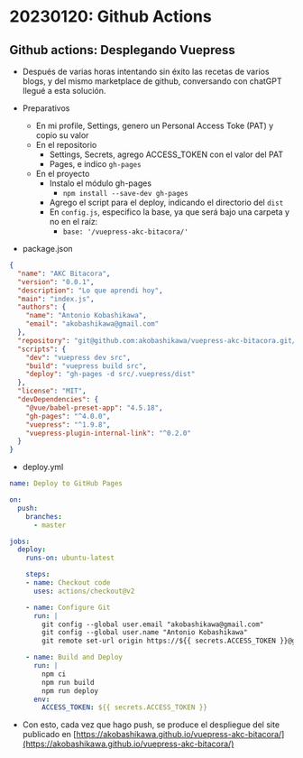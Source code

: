 # 20230120: Github Actions

## Github actions: Desplegando Vuepress

- Después de varias horas intentando sin éxito las recetas de varios blogs, y del mismo marketplace de github, conversando con chatGPT llegué a esta solución.
- Preparativos
	- En mi profile, Settings, genero un Personal Access Toke (PAT) y copio su valor
	- En el repositorio
		- Settings, Secrets, agrego ACCESS_TOKEN con el valor del PAT
		- Pages, e indico `gh-pages`
	- En el proyecto
		- Instalo el módulo gh-pages
			- `npm install --save-dev gh-pages`
		- Agrego el script para el deploy, indicando el directorio del `dist`
		- En `config.js`, especifico la base, ya que será bajo una carpeta y no en el raíz:
			- `base: '/vuepress-akc-bitacora/'` 

- package.json

```json
{
  "name": "AKC Bitacora",
  "version": "0.0.1",
  "description": "Lo que aprendi hoy",
  "main": "index.js",
  "authors": {
    "name": "Antonio Kobashikawa",
    "email": "akobashikawa@gmail.com"
  },
  "repository": "git@github.com:akobashikawa/vuepress-akc-bitacora.git/AKC Bitacora",
  "scripts": {
    "dev": "vuepress dev src",
    "build": "vuepress build src",
    "deploy": "gh-pages -d src/.vuepress/dist"
  },
  "license": "MIT",
  "devDependencies": {
    "@vue/babel-preset-app": "4.5.18",
    "gh-pages": "^4.0.0",
    "vuepress": "^1.9.8",
    "vuepress-plugin-internal-link": "^0.2.0"
  }
}
```

- deploy.yml
```yml
name: Deploy to GitHub Pages

on:
  push:
    branches:
      - master

jobs:
  deploy:
    runs-on: ubuntu-latest

    steps:
    - name: Checkout code
      uses: actions/checkout@v2

    - name: Configure Git
      run: |
        git config --global user.email "akobashikawa@gmail.com"
        git config --global user.name "Antonio Kobashikawa"
        git remote set-url origin https://${{ secrets.ACCESS_TOKEN }}@github.com/akobashikawa/vuepress-akc-bitacora.git

    - name: Build and Deploy
      run: |
        npm ci
        npm run build
        npm run deploy
      env:
        ACCESS_TOKEN: ${{ secrets.ACCESS_TOKEN }}
```

- Con esto, cada vez que hago push, se produce el despliegue del site publicado en [https://akobashikawa.github.io/vuepress-akc-bitacora/](https://akobashikawa.github.io/vuepress-akc-bitacora/)